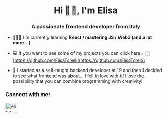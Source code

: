 <h1 align="center">Hi 👋🏻, I'm Elisa</h1>
<h3 align="center">A passionate frontend developer from Italy</h3>


- 👩🏻‍💻 I’m currently learning **React / mastering JS / Web3 (and a lot more...)**

- 💻 If you want to see some of my projects you can click here 👉🏻 [https://github.com/ElisaTorelli](https://github.com/ElisaTorelli)

- 📄 I started as a self-taught backend developer at 19 and then I decided to see what frontend was about... I fell in love with it! I love the possibility that you can combine programming with creativity!

<h3 align="left">Connect with me:</h3>
<p align="left">
<a href="https://linkedin.com/in/elisa-torelli-aa3824224" target="blank"><img align="center" src="https://raw.githubusercontent.com/rahuldkjain/github-profile-readme-generator/master/src/images/icons/Social/linked-in-alt.svg" alt="elisa-torelli-aa3824224" height="30" width="40" /></a>
</p>
